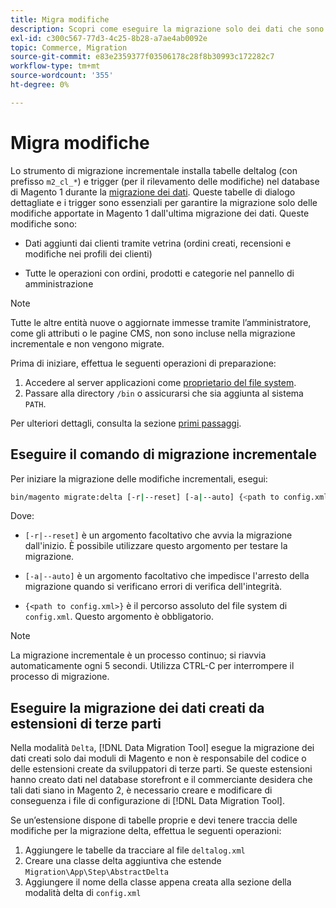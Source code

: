 ```yaml
---
title: Migra modifiche
description: Scopri come eseguire la migrazione solo dei dati che sono stati modificati dopo l'ultima migrazione di Magento 1 con  [!DNL Data Migration Tool].
exl-id: c300c567-77d3-4c25-8b28-a7ae4ab0092e
topic: Commerce, Migration
source-git-commit: e83e2359377f03506178c28f8b30993c172282c7
workflow-type: tm+mt
source-wordcount: '355'
ht-degree: 0%

---
```


# Migra modifiche

Lo strumento di migrazione incrementale installa tabelle deltalog (con prefisso `m2_cl_*`) e trigger (per il rilevamento delle modifiche) nel database di Magento 1 durante la [migrazione dei dati](data.md). Queste tabelle di dialogo dettagliate e i trigger sono essenziali per garantire la migrazione solo delle modifiche apportate in Magento 1 dall&#39;ultima migrazione dei dati. Queste modifiche sono:

* Dati aggiunti dai clienti tramite vetrina (ordini creati, recensioni e modifiche nei profili dei clienti)

* Tutte le operazioni con ordini, prodotti e categorie nel pannello di amministrazione

>[!NOTE]
>
>Tutte le altre entità nuove o aggiornate immesse tramite l’amministratore, come gli attributi o le pagine CMS, non sono incluse nella migrazione incrementale e non vengono migrate.


Prima di iniziare, effettua le seguenti operazioni di preparazione:

1. Accedere al server applicazioni come [proprietario del file system](../../../installation/prerequisites/file-system/overview.md).
1. Passare alla directory `/bin` o assicurarsi che sia aggiunta al sistema `PATH`.

Per ulteriori dettagli, consulta la sezione [primi passaggi](overview.md#first-steps).

## Eseguire il comando di migrazione incrementale

Per iniziare la migrazione delle modifiche incrementali, esegui:

```bash
bin/magento migrate:delta [-r|--reset] [-a|--auto] {<path to config.xml>}
```

Dove:

* `[-r|--reset]` è un argomento facoltativo che avvia la migrazione dall&#39;inizio. È possibile utilizzare questo argomento per testare la migrazione.

* `[-a|--auto]` è un argomento facoltativo che impedisce l&#39;arresto della migrazione quando si verificano errori di verifica dell&#39;integrità.

* `{<path to config.xml>}` è il percorso assoluto del file system di `config.xml`. Questo argomento è obbligatorio.

>[!NOTE]
>
>La migrazione incrementale è un processo continuo; si riavvia automaticamente ogni 5 secondi. Utilizza CTRL-C per interrompere il processo di migrazione.


## Eseguire la migrazione dei dati creati da estensioni di terze parti

Nella modalità `Delta`, [!DNL Data Migration Tool] esegue la migrazione dei dati creati solo dai moduli di Magento e non è responsabile del codice o delle estensioni create da sviluppatori di terze parti. Se queste estensioni hanno creato dati nel database storefront e il commerciante desidera che tali dati siano in Magento 2, è necessario creare e modificare di conseguenza i file di configurazione di [!DNL Data Migration Tool].

Se un’estensione dispone di tabelle proprie e devi tenere traccia delle modifiche per la migrazione delta, effettua le seguenti operazioni:

1. Aggiungere le tabelle da tracciare al file `deltalog.xml`
1. Creare una classe delta aggiuntiva che estende `Migration\App\Step\AbstractDelta`
1. Aggiungere il nome della classe appena creata alla sezione della modalità delta di `config.xml`
